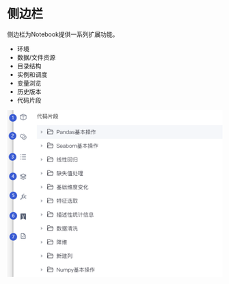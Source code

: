 # 侧边栏

侧边栏为Notebook提供一系列扩展功能。

* 环境
* 数据/文件资源
* 目录结构
* 实例和调度
* 变量浏览
* 历史版本
* 代码片段

![](/assets/cbl2.png)



